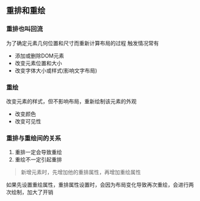## 重排和重绘

### 重排也叫回流
为了确定元素几何位置和尺寸而重新计算布局的过程
触发情况常有
- 添加或删除DOM元素
- 改变元素位置和大小
- 改变字体大小或样式(影响文字布局)

### 重绘
改变元素的样式，但不影响布局，重新绘制该元素的外观
- 改变颜色
- 改变可见性

### 重排与重绘间的关系
1. 重排一定会导致重绘
2. 重绘不一定引起重排
   
> 新增元素时，先增加他的重排属性，再增加重绘属性

如果先设置重绘属性，重排属性设置时，会因为布局变化导致再次重绘，会进行两次绘制，加大了开销